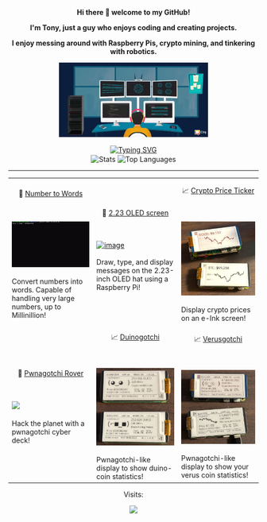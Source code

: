 <div align="center">
  <p><strong>Hi there 👋 welcome to my GitHub!</p>
  <p>I'm Tony, just a guy who enjoys coding and creating projects.</p> 
  <p>I enjoy messing around with Raspberry Pis, crypto mining, and tinkering with robotics. </strong></p>
  <p align="center">
  <img alt="Coding GIF" width="300" height="auto" src="assets/coding.gif"/>
  </p>
  <a href="https://git.io/typing-svg"><img src="https://readme-typing-svg.demolab.com?font=Fira+Code&weight=700&size=30&pause=1000&color=4FBFF7&center=true&vCenter=true&width=435&lines=Welcome!;Check+out+my+repos!" alt="Typing SVG" /></a>
</div>

<!--



<p align="center">
  <img alt="Coding GIF" width="100" height="auto" src="assets/python.gif"/>
  </p>
  -->

<div align="center">
  <img align="center" src="http://github-profile-summary-cards.vercel.app/api/cards/stats?username=frogCaller&theme=transparent" height="180em" alt="Stats"/>
  <img align="center" src="https://github-readme-stats.vercel.app/api/top-langs?username=frogCaller&hide_border=true&no-bg=true&no-frame=true&layout=compact&theme=transparent&hide=html,css,jupyter%20notebook,pug,jinja" alt="Top Languages"/>
</div>

---

|   |   |   |
| --- | --- | --- | 
|<p align="center"> 💯 [Number to Words](https://github.com/frogCaller/number-to-words)</p><br><br /> [![image](https://raw.githubusercontent.com/frogCaller/number-to-words/main/images/num2words.gif)](https://github.com/frogCaller/number-to-words)<br><br /> Convert numbers into words. Capable of handling very large numbers, up to Millinillion! |<p align="center"> 📝 [2.23 OLED screen](https://github.com/frogCaller/2.23inch)</p><br><br /> [![image](https://github.com/frogCaller/2.23inch/blob/main/images/draw.gif)](https://github.com/frogCaller/2.23inch)<br><br /> Draw, type, and display messages on the 2.23-inch OLED hat using a Raspberry Pi! <br><br />|<p align="center"> 📈 [Crypto Price Ticker](https://github.com/frogCaller/e-ink-ticker)</p> <br><br /> <a href="https://github.com/frogCaller/e-ink-ticker"><img src="https://github.com/frogCaller/e-ink-ticker/blob/main/images/e-ink-display.jpeg" width="500" height="auto"></a><br><br /> Display crypto prices on an e-Ink screen! |
|<p align="center"> 🤖 [Pwnagotchi Rover](https://github.com/frogCaller/pwnagotchi-rover)</p><br><br /> <a href="https://github.com/frogCaller/pwnagotchi-rover"><img src="https://github.com/frogCaller/pwnagotchi-rover/blob/main/images/pwnagotchiRover1.jpg" width="600" height="auto"></a><br><br /> Hack the planet with a pwnagotchi cyber deck! |<p align="center"> 📈 [Duinogotchi](https://github.com/frogCaller/duinogotchi)</p><br><br /> <a href="https://github.com/frogCaller/duinogotchi"><img src="https://github.com/frogCaller/duinogotchi/blob/main/images/duino_gotchi.jpg" width="300" height="auto"></a><br><br /> Pwnagotchi-like display to show duino-coin statistics! |<p align="center"> 📈 [Verusgotchi](https://github.com/frogCaller/verusgotchi)</p><br><br /> <a href="https://github.com/frogCaller/verusgotchi"><img src="https://github.com/frogCaller/verusgotchi/blob/main/images/verusgotchi.jpeg" width="310" height="auto"></a><br><br /> Pwnagotchi-like display to show your verus coin statistics! |
<div align="center">
 <p>Visits: </p> <img src="https://profile-counter.glitch.me/frogCaller/count.svg">
</div>
